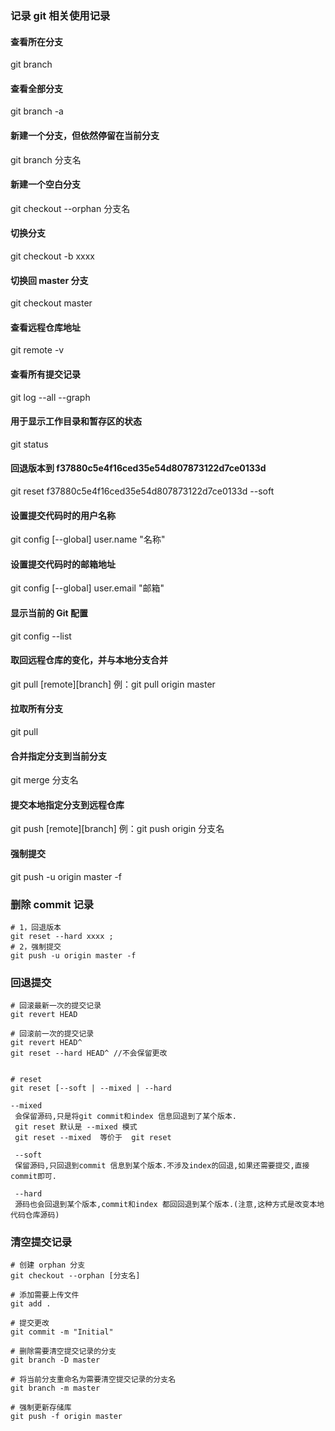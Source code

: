 ### 记录 git 相关使用记录

#### 查看所在分支
git branch

#### 查看全部分支
git branch -a

#### 新建一个分支，但依然停留在当前分支
git branch 分支名

#### 新建一个空白分支
git checkout --orphan 分支名

#### 切换分支
git checkout -b xxxx

#### 切换回 master 分支
git checkout master

#### 查看远程仓库地址
git remote -v

#### 查看所有提交记录
git log --all --graph

#### 用于显示工作目录和暂存区的状态
git status

#### 回退版本到 f37880c5e4f16ced35e54d807873122d7ce0133d
git reset  f37880c5e4f16ced35e54d807873122d7ce0133d --soft

#### 设置提交代码时的用户名称
git config [--global] user.name "名称"

#### 设置提交代码时的邮箱地址
git config [--global] user.email "邮箱"

#### 显示当前的 Git 配置
git config --list

#### 取回远程仓库的变化，并与本地分支合并
git pull [remote][branch] 
例：git pull origin master

#### 拉取所有分支
git pull

#### 合并指定分支到当前分支 
git merge 分支名 

#### 提交本地指定分支到远程仓库
git push [remote][branch] 
例：git push origin 分支名

#### 强制提交
git push -u origin master -f

### 删除 commit 记录
```shell script
# 1，回退版本
git reset --hard xxxx ;
# 2，强制提交 
git push -u origin master -f
```


### 回退提交
```shell script
# 回滚最新一次的提交记录
git revert HEAD

# 回滚前一次的提交记录
git revert HEAD^
git reset --hard HEAD^ //不会保留更改


# reset
git reset [--soft | --mixed | --hard

--mixed
 会保留源码,只是将git commit和index 信息回退到了某个版本.
 git reset 默认是 --mixed 模式 
 git reset --mixed  等价于  git reset
 
 --soft
 保留源码,只回退到commit 信息到某个版本.不涉及index的回退,如果还需要提交,直接commit即可.
 
 --hard
 源码也会回退到某个版本,commit和index 都回回退到某个版本.(注意,这种方式是改变本地代码仓库源码)

```

### 清空提交记录
```shell script
# 创建 orphan 分支
git checkout --orphan [分支名]

# 添加需要上传文件
git add .

# 提交更改
git commit -m "Initial"

# 删除需要清空提交记录的分支
git branch -D master

# 将当前分支重命名为需要清空提交记录的分支名
git branch -m master

# 强制更新存储库
git push -f origin master
```


